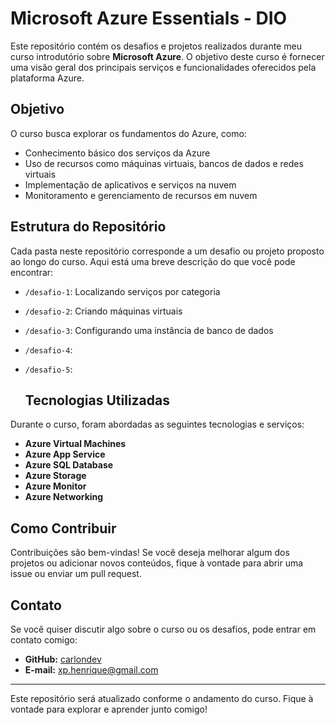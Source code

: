 # Microsoft Azure Essentials - DIO

Este repositório contém os desafios e projetos realizados durante meu curso introdutório sobre **Microsoft Azure**. O objetivo deste curso é fornecer uma visão geral dos principais serviços e funcionalidades oferecidos pela plataforma Azure.

## Objetivo

O curso busca explorar os fundamentos do Azure, como:

- Conhecimento básico dos serviços da Azure
- Uso de recursos como máquinas virtuais, bancos de dados e redes virtuais
- Implementação de aplicativos e serviços na nuvem
- Monitoramento e gerenciamento de recursos em nuvem

## Estrutura do Repositório

Cada pasta neste repositório corresponde a um desafio ou projeto proposto ao longo do curso. Aqui está uma breve descrição do que você pode encontrar:

- `/desafio-1`: Localizando serviços por categoria
- `/desafio-2`: Criando máquinas virtuais
- `/desafio-3`: Configurando uma instância de banco de dados
- `/desafio-4`: 
- `/desafio-5`:

  ## Tecnologias Utilizadas

Durante o curso, foram abordadas as seguintes tecnologias e serviços:

- **Azure Virtual Machines**
- **Azure App Service**
- **Azure SQL Database**
- **Azure Storage**
- **Azure Monitor**
- **Azure Networking**

## Como Contribuir

Contribuições são bem-vindas! Se você deseja melhorar algum dos projetos ou adicionar novos conteúdos, fique à vontade para abrir uma issue ou enviar um pull request.

## Contato

Se você quiser discutir algo sobre o curso ou os desafios, pode entrar em contato comigo:

- **GitHub:** [carlondev](https://github.com/carlondev)
- **E-mail:** xp.henrique@gmail.com

---

Este repositório será atualizado conforme o andamento do curso. Fique à vontade para explorar e aprender junto comigo!
